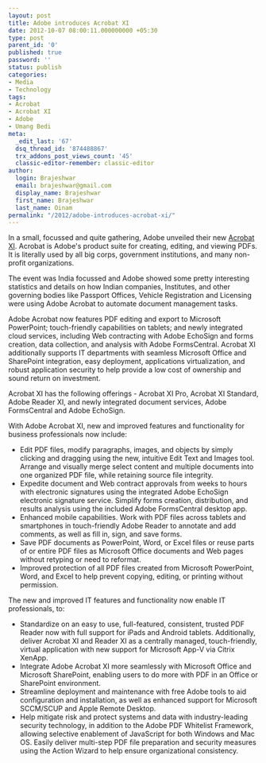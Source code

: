 ```yaml
---
layout: post
title: Adobe introduces Acrobat XI
date: 2012-10-07 08:00:11.000000000 +05:30
type: post
parent_id: '0'
published: true
password: ''
status: publish
categories:
- Media
- Technology
tags:
- Acrobat
- Acrobat XI
- Adobe
- Umang Bedi
meta:
  _edit_last: '67'
  dsq_thread_id: '874488867'
  trx_addons_post_views_count: '45'
  classic-editor-remember: classic-editor
author:
  login: Brajeshwar
  email: brajeshwar@gmail.com
  display_name: Brajeshwar
  first_name: Brajeshwar
  last_name: Oinam
permalink: "/2012/adobe-introduces-acrobat-xi/"
---
```

<p>In a small, focussed and quite gathering, Adobe unveiled their new <a href="http://www.adobe.com/in/products/acrobat.html">Acrobat XI</a>. Acrobat is Adobe's product suite for creating, editing, and viewing PDFs. It is literally used by all big corps, government institutions, and many non-profit organizations.</p>
<p>The event was India focussed and Adobe showed some pretty interesting statistics and details on how Indian companies, Institutes, and other governing bodies like Passport Offices, Vehicle Registration and Licensing were using Adobe Acrobat to automate document management tasks.</p>
<p>Adobe Acrobat now features PDF editing and export to Microsoft PowerPoint; touch-friendly capabilities on tablets; and newly integrated cloud services, including Web contracting with Adobe EchoSign and forms creation, data collection, and analysis with Adobe FormsCentral. Acrobat XI additionally supports IT departments with seamless Microsoft Office and SharePoint integration, easy deployment, applications virtualization, and robust application security to help provide a low cost of ownership and sound return on investment.</p>
<p>Acrobat XI has the following offerings - Acrobat XI Pro, Acrobat XI Standard, Adobe Reader XI, and newly integrated document services, Adobe FormsCentral and Adobe EchoSign.</p>
<p>With Adobe Acrobat XI, new and improved features and functionality for business professionals now include:</p>
<ul>
<li>Edit PDF files, modify paragraphs, images, and objects by simply clicking and dragging using the new, intuitive Edit Text and Images tool. Arrange and visually merge select content and multiple documents into one organized PDF file, while retaining source file integrity.</li>
<li>Expedite document and Web contract approvals from weeks to hours with electronic signatures using the integrated Adobe EchoSign electronic signature service. Simplify forms creation, distribution, and results analysis using the included Adobe FormsCentral desktop app.</li>
<li>Enhanced mobile capabilities. Work with PDF files across tablets and smartphones in touch-friendly Adobe Reader to annotate and add comments, as well as fill in, sign, and save forms.</li>
<li>Save PDF documents as PowerPoint, Word, or Excel files or reuse parts of or entire PDF files as Microsoft Office documents and Web pages without retyping or need to reformat.</li>
<li>Improved protection of all PDF files created from Microsoft PowerPoint, Word, and Excel to help prevent copying, editing, or printing without permission.</li>
</ul>
<p>The new and improved IT features and functionality now enable IT professionals, to:</p>
<ul>
<li>Standardize on an easy to use, full-featured, consistent, trusted PDF Reader now with full support for iPads and Android tablets. Additionally, deliver Acrobat XI and Reader XI as a centrally managed, touch-friendly, virtual application with new support for Microsoft App-V via Citrix XenApp.</li>
<li>Integrate Adobe Acrobat XI more seamlessly with Microsoft Office and Microsoft SharePoint, enabling users to do more with PDF in an Office or SharePoint environment.</li>
<li>Streamline deployment and maintenance with free Adobe tools to aid configuration and installation, as well as enhanced support for Microsoft SCCM/SCUP and Apple Remote Desktop.</li>
<li>Help mitigate risk and protect systems and data with industry-leading security technology, in addition to the Adobe PDF Whitelist Framework, allowing selective enablement of JavaScript for both Windows and Mac OS. Easily deliver multi-step PDF file preparation and security measures using the Action Wizard to help ensure organizational consistency.</li>
</ul>
